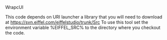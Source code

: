WrapcUI

This code depends on URI launcher a library that you will need to download at https://svn.eiffel.com/eiffelstudio/trunk/Src
To use this tool set the environment variable %EIFFEL_SRC% to the directory where you checkout the code.
